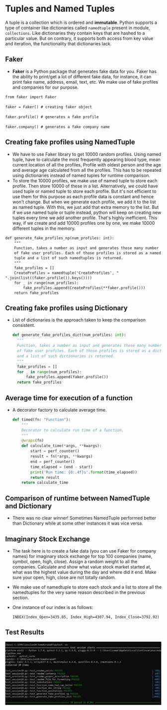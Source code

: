 # Tuples and Named Tuples

A tuple is a collection which is ordered and **immutable**. Python supports a type of container like dictionaries called `namedtuple` present in module, `collections`. Like dictionaries they contain keys that are hashed to a particular value. But on contrary, it supports both access from key value and iteration, the functionality that dictionaries lack.



## Faker

- **Faker** is a Python package that generates fake data for you. Faker has the ability to print/get a lot of different fake data, for instance, it can print fake name, address, email, text, etc. We make use of fake profiles and companies for our purpose.

```
from faker import Faker

faker = Faker() # creating faker object

faker.profile() # generates a fake profile

faker.company() # generates a fake company name
```



## Creating fake profiles using NamedTuple

- We have to use Faker library to get 10000 random profiles. Using named tuple, have to calculate the most frequently appearing blood type, mean current location of all the profiles, Profile with oldest person and the age and average age calculated from all the profiles. This has to be repeated using dictionaries instead of named tuples for runtime comparison.
- To store the 10000 profiles, we make use of named tuple to store each profile. Then store 10000 of these in a list. Alternatively, we could have used tuple or named tuple to store each profile. But it's not efficient to use them for this purpose as each profile data is constant and hence won't change. But when we generate each profile, we add it to the list as named tuple. With this, we just add that extra memory to the list. But if we use named tuple or tuple instead, python will keep on creating new tuples every time we add another profile. That's highly inefficient. This way, if we create and add 10000 profiles one by one, we make 10000 different tuples in the memory.

```
def generate_fake_profiles_np(num_profiles: int):
	"""
	Function, takes a number as input and generates those many number
	of fake user profiles. Each of those profiles is stored as a named 
	tuple and a list of such namedtuples is returned.
	"""
	fake_profiles = []
	CreateProfiles = namedtuple('CreateProfiles', " ".join(list((faker.profile()).keys())))
	for _ in range(num_profiles):
		fake_profiles.append(CreateProfiles(**faker.profile()))
	return fake_profiles
```



## Creating fake profiles using Dictionary

- List of dictionaries is the approach taken to keep the comparison consistent.

  ```python
  def generate_fake_profiles_dict(num_profiles: int):
  	"""
  	Function, takes a number as input and generates those many number
  	of fake user profiles. Each of those profiles is stored as a dictionary
  	and a list of such dictionaries is returned.
  	"""
  	fake_profiles = []
  	for _ in range(num_profiles):
  		fake_profiles.append(faker.profile())
  	return fake_profiles
  ```



## Average time for execution of a function

- A decorator factory to calculate average time.

  ```python
  def timed(fn: "Function"):
      """
      Decorator to calculate run time of a function.
      """
      @wraps(fn)
      def calculate_time(*args, **kwargs):
          start = perf_counter()
          result = fn(*args, **kwargs)
          end = perf_counter()
          time_elapsed = (end - start)
          print('Run time: {0:.4f}s'.format(time_elapsed))
          return result
      return calculate_time
  ```



## Comparison of runtime between NamedTuple and Dictionary

- There was no clear winner! Sometimes NamedTuple performed better than Dictionary while at some other instances it was vice versa.



## Imaginary Stock Exchange

- The task here is to create a fake data (you can use Faker for company names) for imaginary stock exchange for top 100 companies (name, symbol, open, high, close). Assign a random weight to all the companies. Calculate and show what value stock market started at, what was the highest value during the day and where did it end. Make sure your open, high, close are not totally random.

- We make use of namedtuple to store each stock and a list to store all the namedtuples for the very same reason described in the previous section.

- One instance of our index is as follows:

  ```
  INDEX(Index_Open=3435.85, Index_High=4307.94, Index_Close=3792.92)
  ```
  
  

## Test Results

![](./TestResults.JPG)